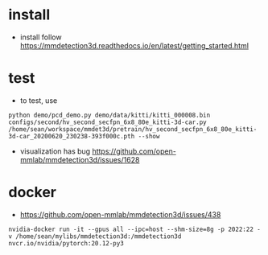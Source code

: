 # install 

- install follow https://mmdetection3d.readthedocs.io/en/latest/getting_started.html

# test

- to test, use 
```
python demo/pcd_demo.py demo/data/kitti/kitti_000008.bin configs/second/hv_second_secfpn_6x8_80e_kitti-3d-car.py /home/sean/workspace/mmdet3d/pretrain/hv_second_secfpn_6x8_80e_kitti-3d-car_20200620_230238-393f000c.pth --show
```

- visualization has bug https://github.com/open-mmlab/mmdetection3d/issues/1628

# docker 

- https://github.com/open-mmlab/mmdetection3d/issues/438

```
nvidia-docker run -it --gpus all --ipc=host --shm-size=8g -p 2022:22 -v /home/sean/mylibs/mmdetection3d:/mmdetection3d nvcr.io/nvidia/pytorch:20.12-py3
```
